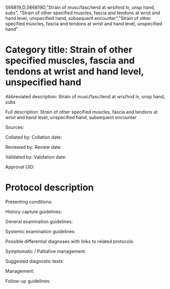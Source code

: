 S66819,D,S66819D,"Strain of musc/fasc/tend at wrs/hnd lv, unsp hand, subs", "Strain of other specified muscles, fascia and tendons at wrist and hand level, unspecified hand, subsequent encounter","Strain of other specified muscles, fascia and tendons at wrist and hand level, unspecified hand"
# Category title: Strain of other specified muscles, fascia and tendons at wrist and hand level, unspecified hand

Abbreviated description: Strain of musc/fasc/tend at wrs/hnd lv, unsp hand, subs

Full description: Strain of other specified muscles, fascia and tendons at wrist and hand level, unspecified hand, subsequent encounter

Sources:

Collated by:
Collation date:

Reviewed by:
Review date:

Validated by:
Validation date:

Approval UID:

# Protocol description

Presenting conditions:

History capture guidelines:

General examination guidelines:

Systemic examination guidelines:

Possible differential diagnoses with links to related protocols:

Symptomatic / Palliative management:

Suggested diagnostic tests:

Management:

Follow-up guidelines:
